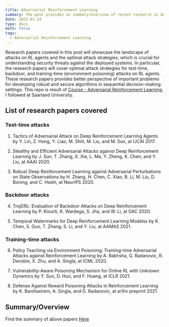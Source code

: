 ```yaml
---
title: Adversarial Reinforcement Learning
summary: The post provides an summary/overview of recent research in Adversarial Reinforcement Learning (RL).
date: 2023-01-24
type: docs
math: false
tags:
  - Adversarial Reinforcement Learning
---
```


Research papers covered in this post will showcase the landscape of attacks on RL agents and the optimal attack strategies, which is crucial for understanding security threats against the deployed systems. In particular, the research papers will cover optimal attack strategies for test-time, backdoor, and training-time (environment poisoning) attacks on RL agents. These research papers provides better perspective of important problems for developing robust and secure algorithms in sequential decision-making settings. This repo is result of [Course - Adversarial Reinforcement Learning](https://machineteaching.mpi-sws.org/course-adversarialrl-w21.html), I followed at Saarland University.

## List of research papers covered
### Test-time attacks
1. Tactics of Adversarial Attack on Deep Reinforcement Learning Agents
by Y. Lin, Z. Hong, Y. Liao, M. Shih, M. Liu, and M. Sun, at IJCAI 2017.

2. Stealthy and Efficient Adversarial Attacks against Deep Reinforcement Learning
by J. Sun, T. Zhang, X. Xie, L. Ma, Y. Zheng, K. Chen, and Y. Liu, at AAAI 2020.

3. Robust Deep Reinforcement Learning against Adversarial Perturbations on State Observations
by H. Zhang, H. Chen, C. Xiao, B. Li, M. Liu, D. Boning, and C. Hsieh, at NeurIPS 2020.

### Backdoor attacks
4. TrojDRL: Evaluation of Backdoor Attacks on Deep Reinforcement Learning
by P. Kiourti, K. Wardega, S. Jha, and W. Li, at DAC 2020.

5. Temporal Watermarks for Deep Reinforcement Learning Modelss
by K. Chen, S. Guo, T. Zhang, S. Li, and Y. Liu, at AAMAS 2021.

### Training-time attacks
6. Policy Teaching via Environment Poisoning: Training-time Adversarial Attacks against Reinforcement Learning
by A. Rakhsha, G. Radanovic, R. Devidze, X. Zhu, and A. Singla, at ICML 2020.

7. Vulnerability-Aware Poisoning Mechanism for Online RL with Unknown Dynamics
by Y. Sun, D. Huo, and F. Huang, at ICLR 2021.

8. Defense Against Reward Poisoning Attacks in Reinforcement Learning
by K. Banihashem, A. Singla, and G. Radanovic, at arXiv preprint 2021.

## Summary/Overview
Find the summary of above papers [Here](https://github.com/prakashknaikade/Adversarial-Reinforcement-Learning-Key-Research-Papers)